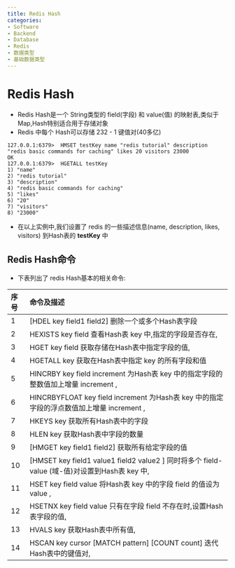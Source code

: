 ```yaml
---
title: Redis Hash
categories:
- Software
- Backend
- Database
- Redis
- 数据类型
- 基础数据类型
---
```

# Redis Hash

- Redis Hash是一个 String类型的 field(字段) 和 value(值) 的映射表,类似于Map,Hash特别适合用于存储对象
- Redis 中每个 Hash可以存储 232 - 1 键值对(40多亿)

```
127.0.0.1:6379>  HMSET testKey name "redis tutorial" description "redis basic commands for caching" likes 20 visitors 23000
OK
127.0.0.1:6379>  HGETALL testKey
1) "name"
2) "redis tutorial"
3) "description"
4) "redis basic commands for caching"
5) "likes"
6) "20"
7) "visitors"
8) "23000"
```

- 在以上实例中,我们设置了 redis 的一些描述信息(name, description, likes, visitors) 到Hash表的 **testKey** 中

## Redis Hash命令

- 下表列出了 redis Hash基本的相关命令:

| 序号 | 命令及描述                                                   |
| :--- | :----------------------------------------------------------- |
| 1    | [HDEL key field1 field2\]  删除一个或多个Hash表字段          |
| 2    | HEXISTS key field  查看Hash表 key 中,指定的字段是否存在,     |
| 3    | HGET key field  获取存储在Hash表中指定字段的值,              |
| 4    | HGETALL key  获取在Hash表中指定 key 的所有字段和值           |
| 5    | HINCRBY key field increment  为Hash表 key 中的指定字段的整数值加上增量 increment , |
| 6    | HINCRBYFLOAT key field increment  为Hash表 key 中的指定字段的浮点数值加上增量 increment , |
| 7    | HKEYS key  获取所有Hash表中的字段                            |
| 8    | HLEN key  获取Hash表中字段的数量                             |
| 9    | [HMGET key field1 field2\]  获取所有给定字段的值             |
| 10   | [HMSET key field1 value1 field2 value2 \]  同时将多个 field-value (域-值)对设置到Hash表 key 中, |
| 11   | HSET key field value  将Hash表 key 中的字段 field 的值设为 value , |
| 12   | HSETNX key field value  只有在字段 field 不存在时,设置Hash表字段的值, |
| 13   | HVALS key  获取Hash表中所有值,                               |
| 14   | HSCAN key cursor [MATCH pattern\] [COUNT count]  迭代Hash表中的键值对, |
